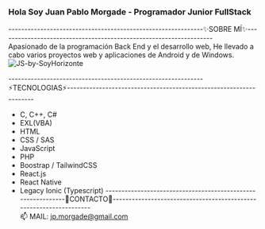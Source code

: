 ### Hola Soy Juan Pablo Morgade - Programador Junior FullStack

-------------------------------------------------------------✨SOBRE MÍ✨-------------------------------------------------------------------         
Apasionado de la programación Back End y el desarrollo web, He llevado a cabo varios proyectos web y aplicaciones de Android y de Windows.
![JS-by-SoyHorizonte](https://user-images.githubusercontent.com/106404694/216731458-f7d5e6d2-b69c-4718-bb03-1415bf51ae9c.gif)

-------------------------------------------------------------⚡TECNOLOGIAS⚡------------------------------------------------------------------- 
* C, C++, C#
* EXL(VBA)
* HTML
* CSS / SAS
* JavaScript
* PHP
* Boostrap / TailwindCSS
* React.js
* React Native
* Legacy Ionic (Typescript)
-------------------------------------------------------------💬CONTACTO💬-------------------------------------------------------------------      
📫 MAIL: jp.morgade@gmail.com 


<!--
**JuanMorgade/JuanMorgade** is a ✨ _special_ ✨ repository because its `README.md` (this file) appears on your GitHub profile.

Here are some ideas to get you started:

- 🔭 I’m currently working on ...
- 🌱 I’m currently learning ...
- 👯 I’m looking to collaborate on ...
- 🤔 I’m looking for help with ...
- 💬 Ask me about ...
- 📫 How to reach me: ...
- 😄 Pronouns: ...
- ⚡ Fun fact: ...
-->


